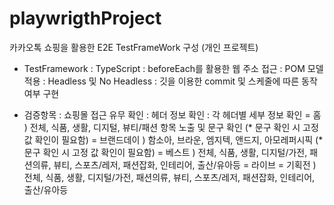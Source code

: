 # playwrigthProject

카카오톡 쇼핑을 활용한 E2E TestFrameWork 구성 (개인 프로젝트)

 - TestFramework
  : TypeScript
  : beforeEach를 활용한 웹 주소 접근
  : POM 모델 적용
  : Headless 및 No Headless
  : 깃을 이용한 commit 및 스케줄에 따른 동작여부 구현

 - 검증항목
  : 쇼핑몰 접근 유무 확인
  : 헤더 정보 확인
  : 각 헤더별 세부 정보 확인
    = 홈 ) 전체, 식품, 생활, 디지털, 뷰티/패션 항목 노출 및 문구 확인 
    (* 문구 확인 시 고정 값 확인이 필요함)
    = 브랜드데이 ) 함소아, 브라운, 엠지텍, 앤드지, 아모레퍼시픽
    (* 문구 확인 시 고정 값 확인이 필요함)
    = 베스트 ) 전체, 식품, 생활, 디지털/가전, 패션의류, 뷰티, 스포츠/레저, 패션잡화, 인테리어, 출산/유아등
    = 라이브
    = 기획전 ) 전체, 식품, 생활, 디지털/가전, 패션의류, 뷰티, 스포츠/레저, 패션잡화, 인테리어, 출산/유아등
